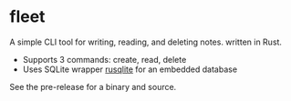 # fleet
A simple CLI tool for writing, reading, and deleting notes. written in Rust.

* Supports 3 commands: create, read, delete
* Uses SQLite wrapper [rusqlite](https://github.com/rusqlite/rusqlite) for an embedded database

See the pre-release for a binary and source.
